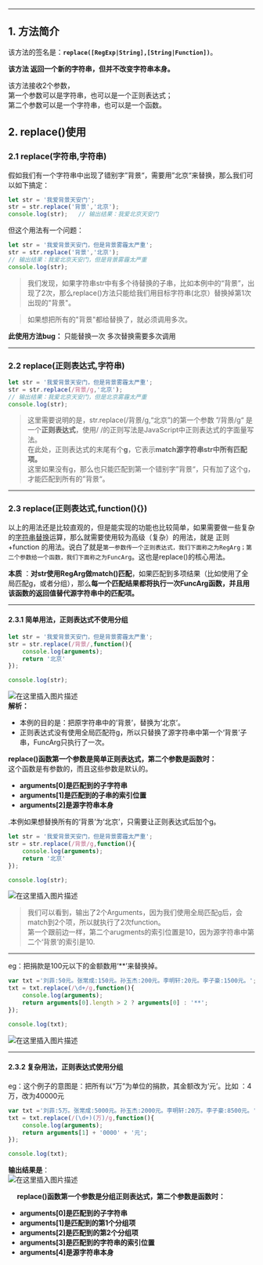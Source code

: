 
___

## 1\. 方法简介

该方法的签名是：**`replace([RegExp|String],[String|Function])`**。

**该方法 返回一个新的字符串，但并不改变字符串本身。**

该方法接收2个参数，  
第一个参数可以是字符串，也可以是一个正则表达式；  
第二个参数可以是一个字符串，也可以是一个函数。

## 2\. replace()使用

### 2.1 replace(字符串,字符串)

假如我们有一个字符串中出现了错别字”背景“，需要用”北京“来替换，那么我们可以如下搞定：

```javascript
let str = '我爱背景天安门';
str = str.replace('背景','北京');
console.log(str);   // 输出结果：我爱北京天安门
```

但这个用法有一个问题：

```javascript
let str = '我爱背景天安门，但是背景雾霾太严重';
str = str.replace('背景','北京');
// 输出结果：我爱北京天安门，但是背景雾霾太严重
console.log(str);
```

> 我们发现，如果字符串str中有多个待替换的子串，比如本例中的“背景”，出现了2次，那么replace()方法只能给我们用目标字符串(北京）替换掉第1次出现的"背景"。

> 如果想把所有的"背景"都给替换了，就必须调用多次。

**此使用方法bug：** 只能替换一次 多次替换需要多次调用

___

### 2.2 replace(正则表达式,字符串)

```javascript
let str = '我爱背景天安门，但是背景雾霾太严重';
str = str.replace(/背景/g,'北京');
// 输出结果：我爱北京天安门，但是北京雾霾太严重
console.log(str); 
```

> 这里需要说明的是，str.replace(/背景/g,“北京”)的第一个参数 ”/背景/g“ 是一个**正则表达式**，使用/ /的正则写法是JavaScript中正则表达式的字面量写法。  
> 在此处，正则表达式的末尾有个**g**，它表示**match源字符串str中所有匹配项。**  
> 这里如果没有g，那么也只能匹配到第一个错别字”背景“，只有加了这个g，才能匹配到所有的”背景“。

___

### 2.3 replace(正则表达式,function(){})

以上的用法还是比较直观的，但是能实现的功能也比较简单，如果需要做一些复杂的[字符串替换](https://so.csdn.net/so/search?q=%E5%AD%97%E7%AC%A6%E4%B8%B2%E6%9B%BF%E6%8D%A2&spm=1001.2101.3001.7020)运算，那么就需要使用较为高级（复杂）的用法，就是 正则+function 的用法。说白了就是`第一参数传一个正则表达式，我们下面称之为RegArg；第二个参数给一个函数，我们下面称之为FuncArg`。这也是replace()的核心用法。

**本质** ：**对str使用RegArg做match()匹配**，如果匹配到多项结果（比如使用了全局匹配g，或者分组），那么**每一个匹配结果都将执行一次FuncArg函数，并且用该函数的返回值替代源字符串中的匹配项。**

___

#### 2.3.1 简单用法，正则表达式不使用分组

```javascript
let str = '我爱背景天安门，但是背景雾霾太严重';
str = str.replace(/背景/,function(){
    console.log(arguments);
    return '北京'
});

console.log(str);
```

![在这里插入图片描述](https://img-blog.csdnimg.cn/84ea0b39e14e41738840c6405b511077.png?x-oss-process=image/watermark,type_d3F5LXplbmhlaQ,shadow_50,text_Q1NETiBA5Y2X5qCAfnptdA==,size_20,color_FFFFFF,t_70,g_se,x_16)  
**解析：**

-   本例的目的是：把原字符串中的’背景’，替换为’北京’。
-   正则表达式没有使用全局匹配符g，所以只替换了源字符串中第一个‘背景’子串，FuncArg只执行了一次。

**replace()函数第一个参数是简单正则表达式，第二个参数是函数时：**  
这个函数是有参数的，而且这些参数是默认的。

-   **arguments\[0\]是匹配到的子字符串**
-   **arguments\[1\]是匹配到的子串的索引位置**
-   **arguments\[2\]是源字符串本身**

.本例如果想替换所有的‘背景’为‘北京’，只需要让正则表达式后加个g。

```javascript
let str = '我爱背景天安门，但是背景雾霾太严重';
str = str.replace(/背景/g,function(){
    console.log(arguments);
    return '北京'
});

console.log(str);
```

![在这里插入图片描述](https://img-blog.csdnimg.cn/90fd02cee026464d87b56035ff97284a.png)

> 我们可以看到，输出了2个Arguments，因为我们使用全局匹配g后，会match到2个项，所以就执行了2次function。  
> 第一个跟前边一样，第二个arugments的索引位置是10，因为源字符串中第二个‘背景’的索引是10.

___

eg：把捐款是100元以下的金额数用‘\*\*’来替换掉。

```javascript
var txt ='刘菲:50元。张常成:150元。孙玉杰:200元。李明轩:20元。李子豪:1500元。';
txt = txt.replace(/\d+/g,function(){
    console.log(arguments);
    return arguments[0].length > 2 ? arguments[0] : '**';
});

console.log(txt);
```

![在这里插入图片描述](https://img-blog.csdnimg.cn/84030ddbfe344667bdbbb213d617483e.png?x-oss-process=image/watermark,type_d3F5LXplbmhlaQ,shadow_50,text_Q1NETiBA5Y2X5qCAfnptdA==,size_20,color_FFFFFF,t_70,g_se,x_16)

___

#### 2.3.2 复杂用法，正则表达式使用分组

eg：这个例子的意图是：把所有以“万”为单位的捐款，其金额改为‘元’。比如 ：4万，改为40000元

```javascript
var txt ='刘菲:5万。张常成:5000元。孙玉杰:2000元。李明轩:20万。李子豪:8500元。';
txt = txt.replace(/(\d+)(万)/g,function(){
    console.log(arguments);
    return arguments[1] + '0000' + '元';
});

console.log(txt);
```

**输出结果是**：　  
![在这里插入图片描述](https://img-blog.csdnimg.cn/e476abd35cb94a5e95021a201632c627.png)

　 **replace()函数第一个参数是分组正则表达式，第二个参数是函数时：**

-   **arguments\[0\]是匹配到的子字符串**
-   **arguments\[1\]是匹配到的第1个分组项**
-   **arguments\[2\]是匹配到的第2个分组项**
-   **arguments\[3\]是匹配到的字符串的索引位置**
-   **arguments\[4\]是源字符串本身**